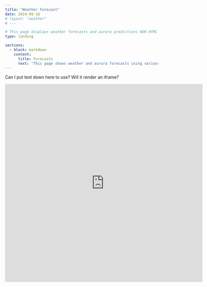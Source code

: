 ```yaml
---
title: "Weather Forecast"
date: 2024-09-16
# layout: "weather"
# ---

# This page displays weather forecasts and aurora predictions NON HTML VERSION.
type: landing

sections:
  - block: markdown
    content:
      title: Forecasts
      text: "This page shows weather and aurora forecasts using various APIs. Now again I'm trying multiple lines. And the iframe:<iframe width="650" height="650" src="https://embed.windy.com/embed.html?type=map&location=coordinates&metricRain=mm&metricTemp=°C&metricWind=km/h&zoom=6&overlay=wind&product=ecmwf&level=surface&lat=-37.37&lon=149.172&detailLat=-36.879620605026766&detailLon=147.87597656250003&marker=true&message=true" frameborder="0"></iframe>"
---
```


Can I put text down here to use? Will it render an iframe?

<iframe width="650" height="650" src="https://embed.windy.com/embed.html?type=map&location=coordinates&metricRain=mm&metricTemp=°C&metricWind=km/h&zoom=6&overlay=wind&product=ecmwf&level=surface&lat=-37.37&lon=149.172&detailLat=-36.879620605026766&detailLon=147.87597656250003&marker=true&message=true" frameborder="0"></iframe>